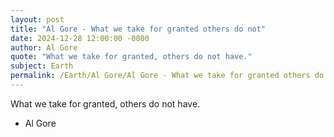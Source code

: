 ```yaml
---
layout: post
title: "Al Gore - What we take for granted others do not"
date: 2024-12-28 12:00:00 -0000
author: Al Gore
quote: "What we take for granted, others do not have."
subject: Earth
permalink: /Earth/Al Gore/Al Gore - What we take for granted others do not
---
```


What we take for granted, others do not have.

- Al Gore
